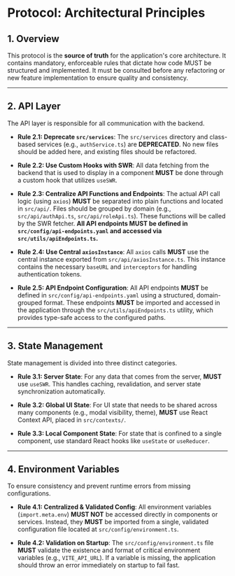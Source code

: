 # Protocol: Architectural Principles

## 1. Overview
This protocol is the **source of truth** for the application's core architecture. It contains mandatory, enforceable rules that dictate how code MUST be structured and implemented. It must be consulted before any refactoring or new feature implementation to ensure quality and consistency.

---

## 2. API Layer
The API layer is responsible for all communication with the backend.

-   **Rule 2.1: Deprecate `src/services`**: The `src/services` directory and class-based services (e.g., `authService.ts`) are **DEPRECATED**. No new files should be added here, and existing files should be refactored.

-   **Rule 2.2: Use Custom Hooks with SWR**: All data fetching from the backend that is used to display in a component **MUST** be done through a custom hook that utilizes `useSWR`.

-   **Rule 2.3: Centralize API Functions and Endpoints**: The actual API call logic (using `axios`) **MUST** be separated into plain functions and located in `src/api/`. Files should be grouped by domain (e.g., `src/api/authApi.ts`, `src/api/roleApi.ts`). These functions will be called by the SWR fetcher. **All API endpoints MUST be defined in `src/config/api-endpoints.yaml` and accessed via `src/utils/apiEndpoints.ts`.**

-   **Rule 2.4: Use Central `axiosInstance`**: All `axios` calls **MUST** use the central instance exported from `src/api/axiosInstance.ts`. This instance contains the necessary `baseURL` and `interceptors` for handling authentication tokens.

-   **Rule 2.5: API Endpoint Configuration**: All API endpoints **MUST** be defined in `src/config/api-endpoints.yaml` using a structured, domain-grouped format. These endpoints **MUST** be imported and accessed in the application through the `src/utils/apiEndpoints.ts` utility, which provides type-safe access to the configured paths.

---

## 3. State Management
State management is divided into three distinct categories.

-   **Rule 3.1: Server State**: For any data that comes from the server, **MUST** use `useSWR`. This handles caching, revalidation, and server state synchronization automatically.

-   **Rule 3.2: Global UI State**: For UI state that needs to be shared across many components (e.g., modal visibility, theme), **MUST** use React Context API, placed in `src/contexts/`.

-   **Rule 3.3: Local Component State**: For state that is confined to a single component, use standard React hooks like `useState` or `useReducer`.

---

## 4. Environment Variables
To ensure consistency and prevent runtime errors from missing configurations.

-   **Rule 4.1: Centralized & Validated Config**: All environment variables (`import.meta.env`) **MUST NOT** be accessed directly in components or services. Instead, they **MUST** be imported from a single, validated configuration file located at `src/config/environment.ts`.

-   **Rule 4.2: Validation on Startup**: The `src/config/environment.ts` file **MUST** validate the existence and format of critical environment variables (e.g., `VITE_API_URL`). If a variable is missing, the application should throw an error immediately on startup to fail fast.
